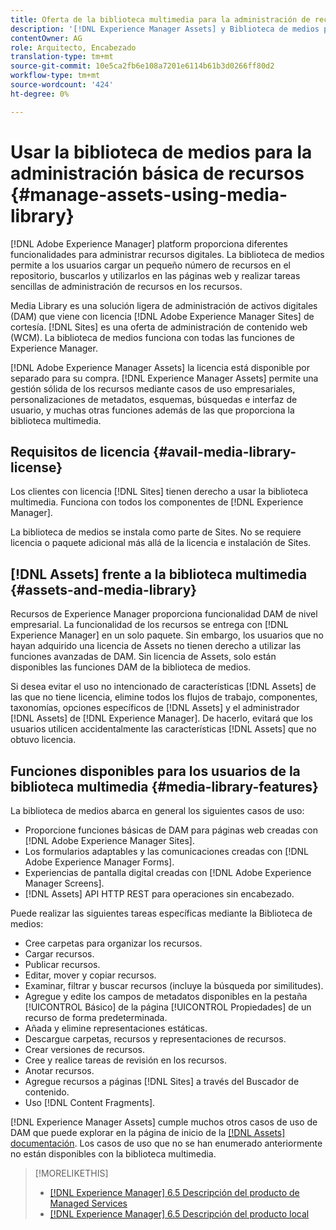 ```yaml
---
title: Oferta de la biblioteca multimedia para la administración de recursos digitales.
description: '[!DNL Experience Manager Assets] y Biblioteca de medios para la administración de recursos.'
contentOwner: AG
role: Arquitecto, Encabezado
translation-type: tm+mt
source-git-commit: 10e5ca2fb6e108a7201e6114b61b3d0266ff80d2
workflow-type: tm+mt
source-wordcount: '424'
ht-degree: 0%

---
```



<!--

Define Media Lib
Define req for it
Define use cases
Define what is not included

-->

# Usar la biblioteca de medios para la administración básica de recursos {#manage-assets-using-media-library}

[!DNL Adobe Experience Manager] platform proporciona diferentes funcionalidades para administrar recursos digitales. La biblioteca de medios permite a los usuarios cargar un pequeño número de recursos en el repositorio, buscarlos y utilizarlos en las páginas web y realizar tareas sencillas de administración de recursos en los recursos.

Media Library es una solución ligera de administración de activos digitales (DAM) que viene con licencia [!DNL Adobe Experience Manager Sites] de cortesía. [!DNL Sites] es una oferta de administración de contenido web (WCM). La biblioteca de medios funciona con todas las funciones de Experience Manager.

[!DNL Adobe Experience Manager Assets] la licencia está disponible por separado para su compra. [!DNL Experience Manager Assets] permite una gestión sólida de los recursos mediante casos de uso empresariales, personalizaciones de metadatos, esquemas, búsquedas e interfaz de usuario, y muchas otras funciones además de las que proporciona la biblioteca multimedia.

## Requisitos de licencia {#avail-media-library-license}

Los clientes con licencia [!DNL Sites] tienen derecho a usar la biblioteca multimedia. Funciona con todos los componentes de [!DNL Experience Manager].

La biblioteca de medios se instala como parte de Sites. No se requiere licencia o paquete adicional más allá de la licencia e instalación de Sites.

## [!DNL Assets] frente a la biblioteca multimedia  {#assets-and-media-library}

Recursos de Experience Manager proporciona funcionalidad DAM de nivel empresarial. La funcionalidad de los recursos se entrega con [!DNL Experience Manager] en un solo paquete. Sin embargo, los usuarios que no hayan adquirido una licencia de Assets no tienen derecho a utilizar las funciones avanzadas de DAM. Sin licencia de Assets, solo están disponibles las funciones DAM de la biblioteca de medios.

Si desea evitar el uso no intencionado de características [!DNL Assets] de las que no tiene licencia, elimine todos los flujos de trabajo, componentes, taxonomías, opciones específicos de [!DNL Assets] y el administrador [!DNL Assets] de [!DNL Experience Manager]. De hacerlo, evitará que los usuarios utilicen accidentalmente las características [!DNL Assets] que no obtuvo licencia.

## Funciones disponibles para los usuarios de la biblioteca multimedia {#media-library-features}

La biblioteca de medios abarca en general los siguientes casos de uso:

* Proporcione funciones básicas de DAM para páginas web creadas con [!DNL Adobe Experience Manager Sites].
* Los formularios adaptables y las comunicaciones creadas con [!DNL Adobe Experience Manager Forms].
* Experiencias de pantalla digital creadas con [!DNL Adobe Experience Manager Screens].
* [!DNL Assets] API HTTP REST para operaciones sin encabezado.


<!-- TBD: Remove this after confirmation. May need to merge this list with the list provided by PMs.

* Basic metadata properties
* Tag management
* Version control
* Static renditions
* Projects, tasks, workflow authoring
* Activity stream (timeline)
* Query Builder (API)
* Marketing Cloud integration
* User interface customization and extension
* Comments and annotation
-->

Puede realizar las siguientes tareas específicas mediante la Biblioteca de medios:

* Cree carpetas para organizar los recursos.
* Cargar recursos.
* Publicar recursos.
* Editar, mover y copiar recursos.
* Examinar, filtrar y buscar recursos (incluye la búsqueda por similitudes).
* Agregue y edite los campos de metadatos disponibles en la pestaña [!UICONTROL Básico] de la página [!UICONTROL Propiedades] de un recurso de forma predeterminada. <!-- excluding Smart Tags -->
* Añada y elimine representaciones estáticas.
* Descargue carpetas, recursos y representaciones de recursos.
* Crear versiones de recursos.
* Cree y realice tareas de revisión en los recursos.
* Anotar recursos.
* Agregue recursos a páginas [!DNL Sites] a través del Buscador de contenido.
* Uso [!DNL Content Fragments].

<!-- TBD: Define exactly which basic Assets workflow are available for use with Media Library?
-->

[!DNL Experience Manager Assets] cumple muchos otros casos de uso de DAM que puede explorar en la página de inicio de la  [[!DNL Assets] documentación](https://experienceleague.adobe.com/docs/experience-manager-65/assets/home.html). Los casos de uso que no se han enumerado anteriormente no están disponibles con la biblioteca multimedia.

>[!MORELIKETHIS]
>
>* [[!DNL Experience Manager] 6.5 Descripción del producto de Managed Services](https://helpx.adobe.com/legal/product-descriptions/adobe-experience-manager-managed-services.html)
>* [[!DNL Experience Manager] 6.5 Descripción del producto local](https://helpx.adobe.com/legal/product-descriptions/adobe-experience-manager-on-premise.html)

